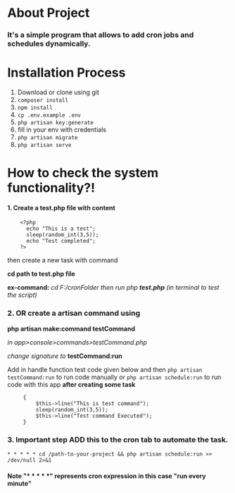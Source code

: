 # About Project

### It's a simple program that allows to add cron jobs and schedules dynamically.

# Installation Process

1. Download or clone using git
2. `composer install`
3. `npm install`
4. `cp .env.example .env`
5. `php artisan key:generate`
6.  fill in your env with credentials
7.  `php artisan migrate`
8.  `php artisan serve`

# How to check the system functionality?!

#### 1. Create a **test.php** file with content
    
    
    	<?php
          echo "This is a test"; 
          sleep(random_int(3,5));
          echo "Test completed";
    	?>
 then create a new task with command
 
 **cd path to test.php file**
 
 **ex-command:** *cd F:/cronFolder then run php **test.php** (in terminal to test the script)* 

        
### 2. OR create a artisan command using 

**php artisan make:command testCommand**

 *in app>console>commands>testCommand.php*
 
   *change signature to* **testCommand:run** 
   
   Add in handle function test code given below and 
  then `php artisan testCommand:run` to run code manually
    or `php artisan schedule:run` to run code with this app **after creating some task**
   
         
         {
             $this->line("This is test command");
             sleep(random_int(3,5));
             $this->line("Test command Executed");
         }
         
### 3. Important step ADD this to the cron tab to automate the task.

    * * * * * cd /path-to-your-project && php artisan schedule:run >> /dev/null 2>&1     
    
#### Note "* * * * *" represents cron expression in this case "run every minute"     

